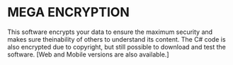 # MEGA ENCRYPTION
This software encrypts your data to ensure the maximum security and makes sure theinability of others to understand its content.
The C# code is also encrypted due to copyright, but still possible to download and test the software.
[Web and Mobile versions are also available.]
